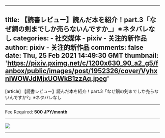 
---
title: 【読書レビュー】読んだ本を紹介！part.3「なぜ銅の剣までしか売らないんですか_」※ネタバレなし
categories: 
    - 社交媒体
    - pixiv - 关注的新作品
author: pixiv - 关注的新作品
comments: false
date: Thu, 25 Feb 2021 14:49:30 GMT
thumbnail: 'https://pixiv.pximg.net/c/1200x630_90_a2_g5/fanbox/public/images/post/1952326/cover/VyhxnIWOWJdMjxUOWkB1zzAq.jpeg'
---

<div>   
[article] 【読書レビュー】読んだ本を紹介！part.3「なぜ銅の剣までしか売らないんですか?」※ネタバレなし<hr>Fee Required: <b>500 JPY/month</b><hr><img src="https://pixiv.pximg.net/c/1200x630_90_a2_g5/fanbox/public/images/post/1952326/cover/VyhxnIWOWJdMjxUOWkB1zzAq.jpeg" referrerpolicy="no-referrer"><hr>  
</div>
            